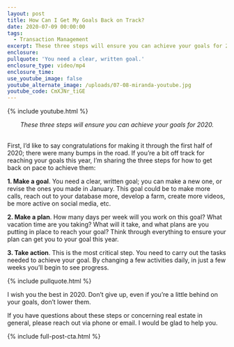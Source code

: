 ```yaml
---
layout: post
title: How Can I Get My Goals Back on Track?
date: 2020-07-09 00:00:00
tags:
  - Transaction Management
excerpt: These three steps will ensure you can achieve your goals for 2020.
enclosure:
pullquote: 'You need a clear, written goal.'
enclosure_type: video/mp4
enclosure_time:
use_youtube_image: false
youtube_alternate_image: /uploads/07-08-miranda-youtube.jpg
youtube_code: CmXJNr_tiGE
---
```


{% include youtube.html %}

<center><em>These three steps will ensure you can achieve your goals for 2020.</em></center>

<br>First, I’d like to say congratulations for making it through the first half of 2020; there were many bumps in the road. If you’re a bit off track for reaching your goals this year, I’m sharing the three steps for how to get back on pace to achieve them:

**1\. Make a goal**. You need a clear, written goal; you can make a new one, or revise the ones you made in January. This goal could be to make more calls, reach out to your database more, develop a farm, create more videos, be more active on social media, etc.

**2\. Make a plan**. How many days per week will you work on this goal? What vacation time are you taking? What will it take, and what plans are you putting in place to reach your goal? Think through everything to ensure your plan can get you to your goal this year.

**3\. Take action**. This is the most critical step. You need to carry out the tasks needed to achieve your goal. By changing a few activities daily, in just a few weeks you’ll begin to see progress.

{% include pullquote.html %}

I wish you the best in 2020. Don’t give up, even if you’re a little behind on your goals, don’t lower them.

If you have questions about these steps or concerning real estate in general, please reach out via phone or email. I would be glad to help you.

{% include full-post-cta.html %}

&nbsp;